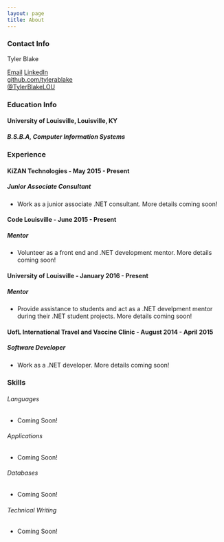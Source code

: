 ```yaml
---
layout: page
title: About
---
```


### Contact Info

<p>Tyler Blake</p>
<a href="mailto:tyler.blake.louisville@gmail.com">Email</a>
<a href="http://www.linkedin.com/in/tyler-blake-2637274b">LinkedIn</a><br>
<a href="http://github.com/tylerablake">github.com/tylerablake</a><br>
<a href="http://twitter.com/TylerBlakeLOU">@TylerBlakeLOU</a><br>


### Education Info

#### University of Louisville, Louisville, KY

##### B.S.B.A, Computer Information Systems


### Experience

#### KiZAN Technologies - May 2015 - Present

##### Junior Associate Consultant
* Work as a junior associate .NET consultant. More details coming soon!

#### Code Louisville - June 2015 - Present

##### Mentor
* Volunteer as a front end and .NET development mentor. More details coming soon!

#### University of Louisville - January 2016 - Present

##### Mentor
* Provide assistance to students and act as a .NET develpment mentor during their .NET student projects. More details coming soon!

#### UofL International Travel and Vaccine Clinic - August 2014 - April 2015

##### Software Developer
* Work as a .NET developer. More details coming soon!


### Skills

###### Languages
* Coming Soon!

###### Applications
* Coming Soon!

###### Databases
* Coming Soon!

###### Technical Writing
* Coming Soon!